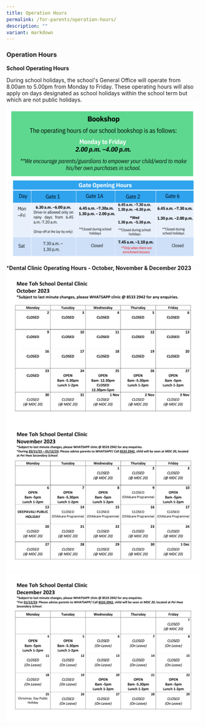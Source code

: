 ```yaml
---
title: Operation Hours
permalink: /for-parents/operation-hours/
description: ""
variant: markdown
---
```

### Operation Hours

         

**School Operating Hours**

During school holidays, the school's General Office will operate from 8.00am to 5.00pm from Monday to Friday. These operating hours will also apply on days designated as school holidays within the school term but which are not public holidays.
![](/images/For%20Parents/Operation%20Hours/bookshop%20and%20gate(1).png)  ***Dental Clinic Operating Hours - October, November & December 2023**![](/images/For%20Parents/Operation%20Hours/oct%202023.jpg)
![](/images/For%20Parents/Operation%20Hours/nov%202023.jpg)
![](/images/For%20Parents/Operation%20Hours/dec%202023.jpg)

